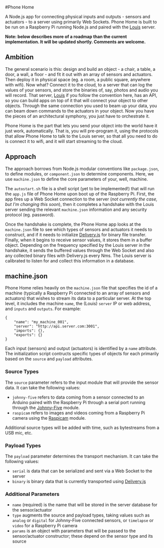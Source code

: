 #Phone Home

A Node.js app for connecting physical inputs and outputs - sensors and actuators - to a server using primarily Web Sockets. Phone Home is built to be run on a Raspberry Pi running Node.js and paired with the [Louis](https://github.com/troyth/louis) server.

__Note: below describes more of a roadmap than the current implementation. It will be updated shortly. Comments are welcome.__



## Ambition

The general scenario is this: design and build an object - a chair, a table, a door, a wall, a floor - and fit it out with an array of sensors and actuators. Then deploy it in physical space (eg. a room, a public square, anywhere with wifi). Now what? Connect it to the cloud, to a server that can log the values of your sensors, and store the binaries of, say, photos and audio you will record. That server, [Louis](https://github.com/troyth/louis) if you follow the convention here, has an API, so you can build apps on top of it that will connect your object to other objects. Through the same connection you used to beam up your data, you can beam down commands to the actuators in your object. Now you have the pieces of an architectural symphony, you just have to orchestrate it.

Phone Home is the part that lets you send your object into the world have it just work, automatically. That is, you will pre-program it, using the protocols that allow Phone Home to talk to the Louis server, so that all you need to do is connect it to wifi, and it will start streaming to the cloud.



## Approach

The approach borrows from Node.js modular conventions like `package.json`, to define modules, or `component.json` to determine components. Here, we use `machine.json` to define the core parameters of your, well, machine.

The `autostart.sh` file is a shell script (yet to be implemented!) that will run the `app.js` file of Phone Home upon boot up of the Raspberry Pi. First, the app fires up a Web Socket connection to the server (_not currently the case, but I'm changing this soon_), then it completes a handshake with the Louis server sending the relevant `machine.json` information and any security protocol (eg. password).

Once the handshake is complete, the Phone Home app looks at the `machine.json` file to see which types of sensors and actuators it needs to construct, and if it needs to initialize [Delivery.js](https://github.com/liamks/Delivery.js) for binary file transfer. Finally, when it begins to receive sensor values, it stores them in a buffer object. Depending on the frequency specified by the Louis server in the handshake, it sends the buffered values through the Web Socket and also any collected binary files with Delivery.js every Nms. The Louis server is calibrated to listen for and collect this information in a database.



## machine.json

Phone Home relies heavily on the `machine.json` file that specifies the id of a machine (typically a Raspberry Pi connected to an array of sensors and actuators) that wishes to stream its data to a particular server. At the top level, it includes the machine `name`, the (Louis) `server` IP or web address, and `inputs` and `outputs`. For example:

	{
		"name": "my_machine_001",
		"server": "http://api.server.com:3001",
		"imports": {},
		"exports": {}
	}


Each input (sensors) and output (actuators) is identified by a `name` attribute. The initialization script contructs specific types of objects for each primarily based on the `source` and `payload` attributes.


### Source Types

The `source` parameter refers to the input module that will provide the sensor data. It can take the following values:

*	`johnny-five` refers to data coming from a sensor connected to an Arduino paired with the Raspberry Pi through a serial port running through the [Johnny-Five](https://github.com/rwaldron/johnny-five) module.
*	`raspicam` refers to images and videos coming from a Raspberry Pi camera using the [Raspicam](https://github.com/troyth/node-raspicam) module.

Additional source types will be added with time, such as bytestreams from a USB mic, etc.


### Payload Types

The `payload` parameter determines the transport mechanism. It can take the following values:

*	`serial` is data that can be serialized and sent via a Web Socket to the server
*	`binary` is binary data that is currently transported using [Delivery.js](https://github.com/liamks/Delivery.js)


### Additional Parameters

*	`name` (required) is the name that will be stored in the server database for the sensor/actuator
*	`type` augments the source and payload types, taking values such as `analog` or `digital` for Johnny-Five connected sensors, or `timelapse` or `video` for a Raspberry Pi camera
*	`params` is an object with parameters that will be passed to the sensor/actuator constructor; these depend on the sensor type and its source




